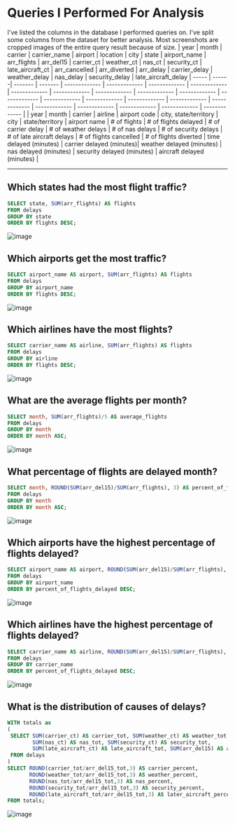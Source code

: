 # Queries I Performed For Analysis

I've listed the columns in the database I performed queries on. I've split some columns from the dataset for better analysis. Most screenshots are cropped images of the entire query result because of size.
| year  | month | carrier | carrier_name | airport | location | city | state | airport_name | arr_flights | arr_del15 | carrier_ct | weather_ct | nas_ct | security_ct | late_aircraft_ct | arr_cancelled | arr_diverted | arr_delay | carrier_delay | weather_delay | nas_delay | security_delay | late_aircraft_delay
| ----- | ------| ------- | ------- | ------------- | ------------- | ------------- | ------------- | ------------- | ------------- | ------------- | ------------- | ------------- | ------------- | ------------- | ------------- | ------------- | ------------- | ------------- | ------------- | ------------- | ------------- | ------------- | ------------- |
| year | month | carrier | airline | airport code  | city, state/territory | city  | state/territory  | airport name | # of flights | # of flights delayed | # of carrier delay | # of weather delays | # of nas delays | # of security delays | # of late aircraft delays | # of flights cancelled | # of flights diverted | time delayed (minutes) | carrier delayed (minutes)| weather delayed (minutes) | nas delayed (minutes) | security delayed (minutes) | aircraft delayed (minutes) |



***

## Which states had the most flight traffic?
```sql
SELECT state, SUM(arr_flights) AS flights
FROM delays
GROUP BY state
ORDER BY flights DESC;
```
![image](https://user-images.githubusercontent.com/50200083/221445777-e9700fcf-db55-4ad6-83ef-147e5ec49d21.png)

## Which airports get the most traffic?
```sql
SELECT airport_name AS airport, SUM(arr_flights) AS flights
FROM delays
GROUP BY airport_name
ORDER BY flights DESC;
```
![image](https://user-images.githubusercontent.com/50200083/221445916-e8f01231-59db-4b3f-90b7-95d8e32e7689.png)

## Which airlines have the most flights?
```sql
SELECT carrier_name AS airline, SUM(arr_flights) AS flights
FROM delays
GROUP BY airline
ORDER BY flights DESC;
```
![image](https://user-images.githubusercontent.com/50200083/221446134-df41893a-1fb2-4d77-aaf2-a52e59922c41.png)


## What are the average flights per month?
```sql
SELECT month, SUM(arr_flights)/5 AS average_flights
FROM delays
GROUP BY month
ORDER BY month ASC;
```
![image](https://user-images.githubusercontent.com/50200083/221445687-8ccd8ae1-bb1c-40dc-923d-c3a0b056d8ed.png)

## What percentage of flights are delayed month?
```sql
SELECT month, ROUND(SUM(arr_del15)/SUM(arr_flights), 3) AS percent_of_flights_delayed
FROM delays
GROUP BY month
ORDER BY month ASC;
```
![image](https://user-images.githubusercontent.com/50200083/221448100-6dcfc842-ebee-42f9-9223-d52a85b8e6ad.png)


## Which airports have the highest percentage of flights delayed?
```sql
SELECT airport_name AS airport, ROUND(SUM(arr_del15)/SUM(arr_flights), 3) AS percent_of_flights_delayed
FROM delays
GROUP BY airport_name
ORDER BY percent_of_flights_delayed DESC;
```
![image](https://user-images.githubusercontent.com/50200083/221448201-490722ca-776d-4cb1-a4ee-22c5591d8020.png)

## Which airlines have the highest percentage of flights delayed?
```sql
SELECT carrier_name AS airline, ROUND(SUM(arr_del15)/SUM(arr_flights), 3) AS percent_of_flights_delayed
FROM delays
GROUP BY carrier_name
ORDER BY percent_of_flights_delayed DESC;
```
![image](https://user-images.githubusercontent.com/50200083/221448361-ea4e19c7-d22d-4238-b115-f4c430ecc8f6.png)

## What is the distribution of causes of delays?
```sql
WITH totals as 
(
 SELECT SUM(carrier_ct) AS carrier_tot, SUM(weather_ct) AS weather_tot,
        SUM(nas_ct) AS nas_tot, SUM(security_ct) AS security_tot,
        SUM(late_aircraft_ct) AS late_aircraft_tot, SUM(arr_del15) AS arr_del15_tot
 FROM delays
)
SELECT ROUND(carrier_tot/arr_del15_tot,3) AS carrier_percent,
       ROUND(weather_tot/arr_del15_tot,3) AS weather_percent,
       ROUND(nas_tot/arr_del15_tot,3) AS nas_percent,
       ROUND(security_tot/arr_del15_tot,3) AS security_percent,
       ROUND(late_aircraft_tot/arr_del15_tot,3) AS later_aircraft_percent
FROM totals;
```
![image](https://user-images.githubusercontent.com/50200083/221454373-446f1354-3a82-4704-93d6-a7c7498244d4.png)



